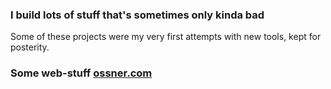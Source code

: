 ### I build lots of stuff that's sometimes only kinda bad
Some of these projects were my very first attempts with new tools, kept for posterity.
### Some web-stuff [ossner.com](https://ossner.com)
